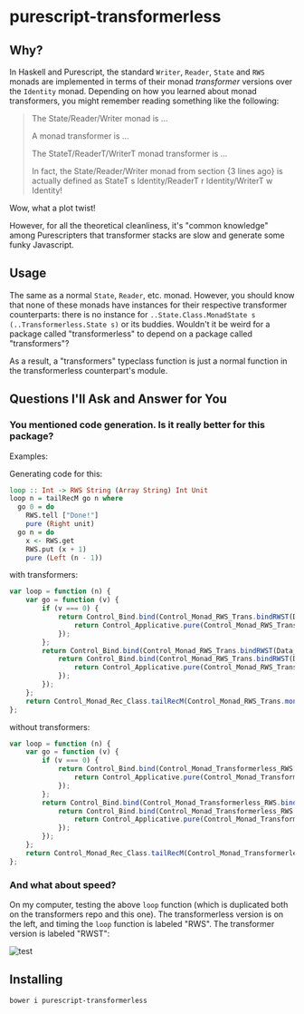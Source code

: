 # purescript-transformerless

## Why?
In Haskell and Purescript, the standard `Writer`, `Reader`, `State` and `RWS`
monads are implemented in terms of their monad *transformer* versions over the
`Identity` monad. Depending on how you learned about monad transformers, you might
remember reading something like the following:

> The State/Reader/Writer monad is ...
>
> A monad transformer is ...
>
> The StateT/ReaderT/WriterT monad transformer is ...
>
> In fact, the State/Reader/Writer monad from section {3 lines ago} is actually
defined as StateT s Identity/ReaderT r Identity/WriterT w Identity!

Wow, what a plot twist!

However, for all the theoretical cleanliness, it's "common knowledge" among
Purescripters that transformer stacks are slow and generate some funky Javascript.

## Usage

The same as a normal `State`, `Reader`, etc. monad. However, you should know that
none of these monads have instances for their respective transformer counterparts:
there is no instance for `..State.Class.MonadState s (..Transformerless.State s)`
or its buddies. Wouldn't it be weird for a package called "transformerless" to
depend on a package called "transformers"?

As a result, a "transformers" typeclass function is just a normal function in
the transformerless counterpart's module.

## Questions I'll Ask and Answer for You

### You mentioned code generation. Is it really better for this package?

Examples:

Generating code for this:
```purescript
loop :: Int -> RWS String (Array String) Int Unit
loop n = tailRecM go n where
  go 0 = do
    RWS.tell ["Done!"]
    pure (Right unit)
  go n = do
    x <- RWS.get
    RWS.put (x + 1)
    pure (Left (n - 1))
```

with transformers:
```javascript
var loop = function (n) {
    var go = function (v) {
        if (v === 0) {
            return Control_Bind.bind(Control_Monad_RWS_Trans.bindRWST(Data_Identity.bindIdentity)(Data_Monoid.monoidArray))(Control_Monad_Writer_Class.tell(Control_Monad_RWS_Trans.monadWriterRWST(Data_Identity.monadIdentity)(Data_Monoid.monoidArray))([ "Done!" ]))(function () {
                return Control_Applicative.pure(Control_Monad_RWS_Trans.applicativeRWST(Data_Identity.monadIdentity)(Data_Monoid.monoidArray))(new Data_Either.Right(Data_Unit.unit));
            });
        };
        return Control_Bind.bind(Control_Monad_RWS_Trans.bindRWST(Data_Identity.bindIdentity)(Data_Monoid.monoidArray))(Control_Monad_State_Class.get(Control_Monad_RWS_Trans.monadStateRWST(Data_Identity.monadIdentity)(Data_Monoid.monoidArray)))(function (v1) {
            return Control_Bind.bind(Control_Monad_RWS_Trans.bindRWST(Data_Identity.bindIdentity)(Data_Monoid.monoidArray))(Control_Monad_State_Class.put(Control_Monad_RWS_Trans.monadStateRWST(Data_Identity.monadIdentity)(Data_Monoid.monoidArray))(v1 + 1 | 0))(function () {
                return Control_Applicative.pure(Control_Monad_RWS_Trans.applicativeRWST(Data_Identity.monadIdentity)(Data_Monoid.monoidArray))(new Data_Either.Left(v - 1));
            });
        });
    };
    return Control_Monad_Rec_Class.tailRecM(Control_Monad_RWS_Trans.monadRecRWST(Control_Monad_Rec_Class.monadRecIdentity)(Data_Monoid.monoidArray))(go)(n);
};
```

without transformers:
```javascript
var loop = function (n) {
    var go = function (v) {
        if (v === 0) {
            return Control_Bind.bind(Control_Monad_Transformerless_RWS.bindRWS(Data_Semigroup.semigroupArray))(Control_Monad_Transformerless_RWS.tell([ "Done!" ]))(function () {
                return Control_Applicative.pure(Control_Monad_Transformerless_RWS.applicativeRWS(Data_Monoid.monoidArray))(new Data_Either.Right(Data_Unit.unit));
            });
        };
        return Control_Bind.bind(Control_Monad_Transformerless_RWS.bindRWS(Data_Semigroup.semigroupArray))(Control_Monad_Transformerless_RWS.get(Data_Monoid.monoidArray))(function (v1) {
            return Control_Bind.bind(Control_Monad_Transformerless_RWS.bindRWS(Data_Semigroup.semigroupArray))(Control_Monad_Transformerless_RWS.put(Data_Monoid.monoidArray)(v1 + 1 | 0))(function () {
                return Control_Applicative.pure(Control_Monad_Transformerless_RWS.applicativeRWS(Data_Monoid.monoidArray))(new Data_Either.Left(v - 1));
            });
        });
    };
    return Control_Monad_Rec_Class.tailRecM(Control_Monad_Transformerless_RWS.monadRecRWS(Data_Monoid.monoidArray))(go)(n);
};
```

### And what about speed?

On my computer, testing the above `loop` function (which is duplicated both on the
transformers repo and this one). The transformerless version is on the left, and
timing the `loop` function is labeled "RWS". The transformer version is labeled "RWST":

![test](http://i.imgur.com/oL8Nqhg.png)

## Installing
`bower i purescript-transformerless`
